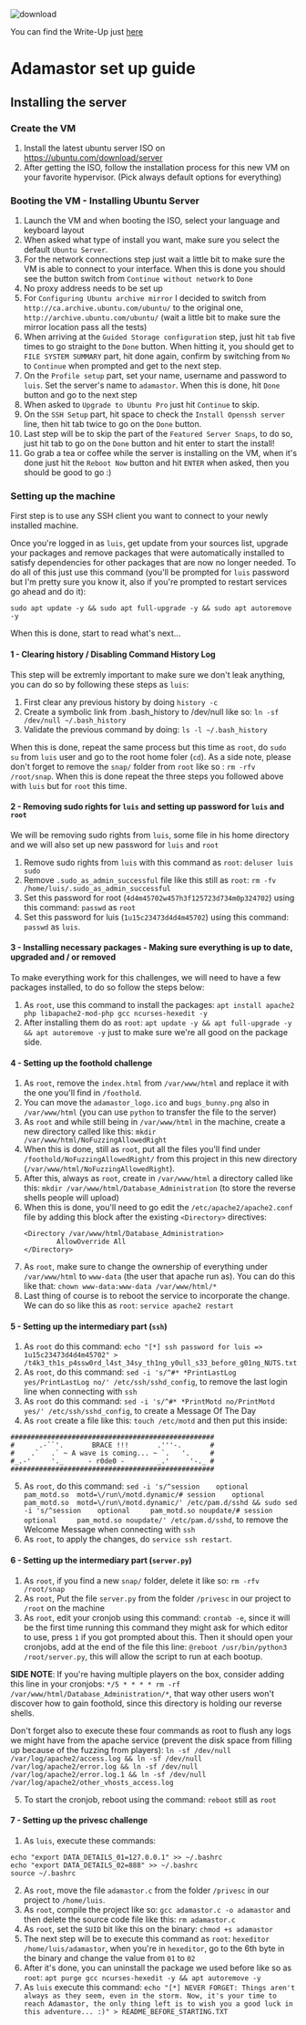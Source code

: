 ![download](https://github.com/z0ne323/Adamastor/assets/80288433/1e6fbcc0-5490-49db-af64-56ddfe392bec)

You can find the Write-Up just [here](https://github.com/z0ne323/Adamastor/blob/main/Walkthrough.md)

# Adamastor set up guide
## Installing the server
### Create the VM
1) Install the latest ubuntu server ISO on https://ubuntu.com/download/server
2) After getting the ISO, follow the installation process for this new VM on your favorite hypervisor. (Pick always default options for everything)

### Booting the VM - Installing Ubuntu Server
1) Launch the VM and when booting the ISO, select your language and keyboard layout
2) When asked what type of install you want, make sure you select the default `Ubuntu Server`.
3) For the network connections step just wait a little bit to make sure the VM is able to connect to your interface. When this is done you should see the button switch from `Continue without network` to `Done`
4) No proxy address needs to be set up
5) For `Configuring Ubuntu archive mirror` I decided to switch from `http://ca.archive.ubuntu.com/ubuntu/` to the original one, `http://archive.ubuntu.com/ubuntu/` (wait a little bit to make sure the mirror location pass all the tests)
6) When arriving at the `Guided Storage configuration` step, just hit `tab` five times to go straight to the `Done` button. When hitting it, you should get to `FILE SYSTEM SUMMARY` part, hit done again, confirm by switching from `No` to `Continue` when prompted and get to the next step.
7) On the `Profile setup` part, set your name, username and password to `luis`. Set the server's name to `adamastor`. When this is done, hit `Done` button and go to the next step 
8) When asked to `Upgrade to Ubuntu Pro` just hit `Continue` to skip.
9) On the `SSH Setup` part, hit space to check the `Install Openssh server` line, then hit tab twice to go on the `Done` button. 
10) Last step will be to skip the part of the `Featured Server Snaps`, to do so, just hit tab to go on the `Done` button and hit enter to start the install!
11) Go grab a tea or coffee while the server is installing on the VM, when it's done just hit the `Reboot Now` button and hit `ENTER` when asked, then you should be good to go :)

### Setting up the machine

First step is to use any SSH client you want to connect to your newly installed machine.

Once you're logged in as `luis`, get update from your sources list, upgrade your packages and remove packages that were automatically installed to satisfy dependencies for other packages that are now no longer needed. To do all of this just use this command (you'll be prompted for `luis` password but I'm pretty sure you know it, also if you're prompted to restart services go ahead and do it): 

`sudo apt update -y && sudo apt full-upgrade -y && sudo apt autoremove -y`

When this is done, start to read what's next...

#### 1 - Clearing history / Disabling Command History Log
This step will be extremly important to make sure we don't leak anything, you can do so by following these steps as `luis`:

1) First clear any previous history by doing `history -c`
1) Create a symbolic link from .bash_history to /dev/null like so: `ln -sf /dev/null ~/.bash_history`
3) Validate the previous command by doing: `ls -l ~/.bash_history`

When this is done, repeat the same process but this time as `root`, do `sudo su` from `luis` user and go to the root home foler (`cd`). As a side note, please don't forget to remove the `snap/` folder from `root` like so : `rm -rfv /root/snap`. When this is done repeat the three steps you followed above with `luis` but for `root` this time.

#### 2 - Removing sudo rights for `luis` and setting up password for `luis` and `root`
We will be removing sudo rights from `luis`, some file in his home directory and we will also set up new password for `luis` and `root`

1) Remove sudo rights from `luis` with this command as `root`: `deluser luis sudo`
2) Remove `.sudo_as_admin_successful` file like this still as `root`: `rm -fv /home/luis/.sudo_as_admin_successful`
3) Set this password for root (`4d4m45702w457h3f125723d734m0p324702`) using this command: `passwd` as `root`
4) Set this password for luis (`1u15c23473d4d4m45702`) using this command: `passwd` as `luis`.

#### 3 - Installing necessary packages - Making sure everything is up to date, upgraded and / or removed
To make everything work for this challenges, we will need to have a few packages installed, to do so follow the steps below:

1) As `root`, use this command to install the packages: `apt install apache2 php libapache2-mod-php gcc ncurses-hexedit -y`
2) After installing them do as `root`: `apt update -y && apt full-upgrade -y && apt autoremove -y` just to make sure we're all good on the package side.

#### 4 - Setting up the foothold challenge

1) As `root`, remove the `index.html` from `/var/www/html` and replace it with the one you'll find in `/foothold`.
2) You can move the `adamastor_logo.ico` and `bugs_bunny.png` also in `/var/www/html` (you can use `python` to transfer the file to the server)
3) As `root` and while still being in `/var/www/html` in the machine, create a new directory called like this: `mkdir /var/www/html/NoFuzzingAllowedRight`
4) When this is done, still as `root`, put all the files you'll find under `/foothold/NoFuzzingAllowedRight/` from this project in this new directory (`/var/www/html/NoFuzzingAllowedRight`).
5) After this, always as `root`, create in `/var/www/html` a directory called like this: `mkdir /var/www/html/Database_Administration` (to store the reverse shells people will upload)
6) When this is done, you'll need to go edit the `/etc/apache2/apache2.conf` file by adding this block after the existing `<Directory>` directives: 
    ```
    <Directory /var/www/html/Database_Administration>
            AllowOverride All
    </Directory>
    ```
7) As `root`, make sure to change the ownership of everything under `/var/www/html` to `www-data` (the user that apache run as). You can do this like that: `chown www-data:www-data /var/www/html/*`
8) Last thing of course is to reboot the service to incorporate the change. We can do so like this as `root`: `service apache2 restart`


#### 5 - Setting up the intermediary part (`ssh`)

1) As `root` do this command: `echo "[*] ssh password for luis => 1u15c23473d4d4m45702" > /t4k3_th1s_p4ssw0rd_l4st_34sy_th1ng_y0ull_s33_before_g01ng_NUTS.txt`
2) As `root`, do this command: `sed -i 's/^#* *PrintLastLog yes/PrintLastLog no/' /etc/ssh/sshd_config`, to remove the last login line when connecting with `ssh`
3) As `root` do this command: `sed -i 's/^#* *PrintMotd no/PrintMotd yes/' /etc/ssh/sshd_config`, to create a Message Of The Day
4) As `root` create a file like this: `touch /etc/motd` and then put this inside:
```
##################################################
#      .-``'.       BRACE !!!       .'''-.       #
#    .`   .` ~ A wave is coming... ~ `.   '.     #  
#_.-'     '._      - r0de0 -        _.'     '-._ #
##################################################
```
5) As `root`, do this command: `sed -i 's/^session    optional     pam_motd.so  motd=\/run\/motd.dynamic/# session    optional     pam_motd.so  motd=\/run\/motd.dynamic/' /etc/pam.d/sshd && sudo sed -i 's/^session    optional     pam_motd.so noupdate/# session    optional     pam_motd.so noupdate/' /etc/pam.d/sshd`, to remove the Welcome Message when connecting with `ssh`
6) As `root`, to apply the changes, do `service ssh restart`.

#### 6 - Setting up the intermediary part (`server.py`)

1) As `root`, if you find a new `snap/` folder, delete it like so: `rm -rfv /root/snap` 
2) As `root`, Put the file `server.py` from the folder `/privesc` in our project to `/root` on the machine
3) As `root`, edit your cronjob using this command: `crontab -e`, since it will be the first time running this command they might ask for which editor to use, press `1` if you got prompted about this. Then it should open your cronjobs, add at the end of the file this line: `@reboot /usr/bin/python3 /root/server.py`, this will allow the script to run at each bootup.

**SIDE NOTE**: If you're having multiple players on the box, consider adding this line in your cronjobs: `*/5 * * * * rm -rf /var/www/html/Database_Administration/*`, that way other users won't discover how to gain foothold, since this directory is holding our reverse shells.

Don't forget also to execute these four commands as root to flush any logs we might have from the apache service (prevent the disk space from filling up because of the fuzzing from players): `ln -sf /dev/null /var/log/apache2/access.log && ln -sf /dev/null /var/log/apache2/error.log && ln -sf /dev/null /var/log/apache2/error.log.1 && ln -sf /dev/null /var/log/apache2/other_vhosts_access.log`

5) To start the cronjob, reboot using the command: `reboot` still as `root`

#### 7 - Setting up the privesc challenge

1) As `luis`, execute these commands: 
```
echo "export DATA_DETAILS_01=127.0.0.1" >> ~/.bashrc
echo "export DATA_DETAILS_02=888" >> ~/.bashrc
source ~/.bashrc
```
2) As `root`, move the file `adamastor.c` from the folder `/privesc` in our project to `/home/luis`.
3) As `root`, compile the project like so: `gcc adamastor.c -o adamastor` and then delete the source code file like this: `rm adamastor.c`
4) As `root`, set the `SUID` bit like this on the binary: `chmod +s adamastor`
5) The next step will be to execute this command as `root`: `hexeditor /home/luis/adamastor`, when you're in `hexeditor`, go to the 6th byte in the binary and change the value from `01` to `02`
6) After it's done, you can uninstall the package we used before like so as `root`: `apt purge gcc ncurses-hexedit -y && apt autoremove -y`
7) As `luis` execute this command: `echo "[*] NEVER FORGET: Things aren't always as they seem, even in the storm. Now, it's your time to reach Adamastor, the only thing left is to wish you a good luck in this adventure... :)" > README_BEFORE_STARTING.TXT`
